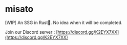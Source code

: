 # misato
[WIP] An SSG in Rust🦞. No idea when it will be completed. 

Join our Discord server : [https://discord.gg/K2EYX7XX](https://discord.gg/K2EYX7XX)
